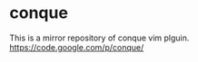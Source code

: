 conque
======

This is a mirror repository of conque vim plguin.  https://code.google.com/p/conque/
